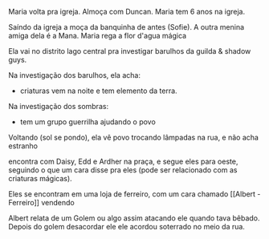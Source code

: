Maria volta pra igreja. Almoça com Duncan. Maria tem 6 anos na igreja.

Saíndo da igreja a moça da banquinha de antes (Sofie). A outra menina amiga dela é a Mana. Maria rega a flor d'agua mágica

Ela vai no distrito lago central pra investigar barulhos da guilda & shadow guys.

Na investigação dos barulhos, ela acha:
- criaturas vem na noite e tem elemento da terra.

Na investigação dos sombras:
- tem um grupo guerrilha ajudando o povo

Voltando (sol se pondo), ela vê povo trocando lâmpadas na rua, e não acha estranho

encontra com Daisy, Edd e Ardher na praça, e segue eles para oeste, seguindo o que um cara disse pra eles (pode ser relacionado com as criaturas mágicas).

Eles se encontram em uma loja de ferreiro, com um cara chamado [[Albert - Ferreiro]] vendendo

Albert relata de um Golem ou algo assim atacando ele quando tava bêbado. Depois do golem desacordar ele ele acordou soterrado no meio da rua.


